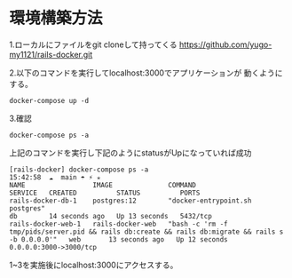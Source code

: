 # 環境構築方法

1.ローカルにファイルをgit cloneして持ってくる
https://github.com/yugo-my1121/rails-docker.git

2.以下のコマンドを実行してlocalhost:3000でアプリケーションが 動くようにする。

```
docker-compose up -d

```

3.確認
```
docker-compose ps -a
```
上記のコマンドを実行し下記のようにstatusがUpになっていれば成功
```
[rails-docker] docker-compose ps -a                                                                                                                                                15:42:58  ☁  main ☂ ⚡ ✭
NAME                 IMAGE              COMMAND                                                                                              SERVICE   CREATED          STATUS          PORTS
rails-docker-db-1    postgres:12        "docker-entrypoint.sh postgres"                                                                      db        14 seconds ago   Up 13 seconds   5432/tcp
rails-docker-web-1   rails-docker-web   "bash -c 'rm -f tmp/pids/server.pid && rails db:create && rails db:migrate && rails s -b 0.0.0.0'"   web       13 seconds ago   Up 12 seconds   0.0.0.0:3000->3000/tcp

```
1~3を実施後にlocalhost:3000にアクセスする。
